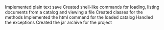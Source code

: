 Implemented plain text save
Created shell-like commands for loading, listing documents from a catalog and viewing a file
Created classes for the methods
Implemented the html command for the loaded catalog
Handled the exceptions
Created the jar archive for the project